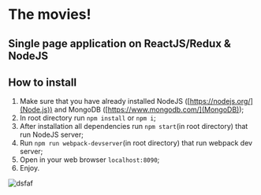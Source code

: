 # The movies!
## Single page application on ReactJS/Redux & NodeJS

## How to install
1. Make sure that you have already installed NodeJS ([https://nodejs.org/](Node.js)) and MongoDB ([https://www.mongodb.com/](MongoDB));
2. In root directory run `npm install` or `npm i`;
3. After installation all dependencies run `npm start`(in root directory) that run NodeJS server;
4. Run `npm run webpack-devserver`(in root directory) that run webpack dev server;
5. Open in your web browser `localhost:8090`;
6. Enjoy.

![dsfaf](https://encrypted-tbn0.gstatic.com/images?q=tbn:ANd9GcQxcBMtRs4ePVWb1m3pTBeALxaO_jIDZMMeTccOW-F7rCN4krU)
